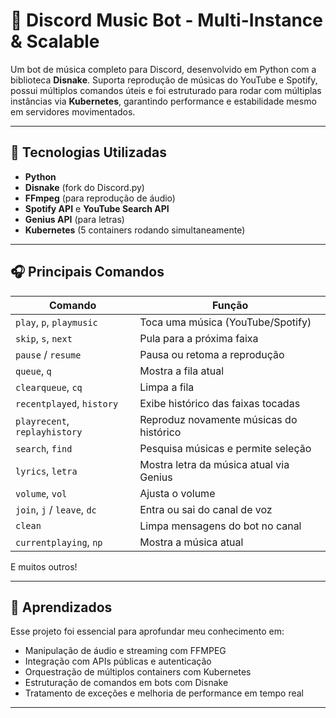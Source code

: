 # 🎵 Discord Music Bot - Multi-Instance & Scalable

Um bot de música completo para Discord, desenvolvido em Python com a biblioteca **Disnake**. Suporta reprodução de músicas do YouTube e Spotify, possui múltiplos comandos úteis e foi estruturado para rodar com múltiplas instâncias via **Kubernetes**, garantindo performance e estabilidade mesmo em servidores movimentados.

---

## 🚀 Tecnologias Utilizadas

- **Python**
- **Disnake** (fork do Discord.py)
- **FFmpeg** (para reprodução de áudio)
- **Spotify API** e **YouTube Search API**
- **Genius API** (para letras)
- **Kubernetes** (5 containers rodando simultaneamente)

---

## 🎧 Principais Comandos

| Comando                        | Função |
|-------------------------------|--------|
| `play`, `p`, `playmusic`      | Toca uma música (YouTube/Spotify) |
| `skip`, `s`, `next`           | Pula para a próxima faixa |
| `pause` / `resume`            | Pausa ou retoma a reprodução |
| `queue`, `q`                  | Mostra a fila atual |
| `clearqueue`, `cq`            | Limpa a fila |
| `recentplayed`, `history`     | Exibe histórico das faixas tocadas |
| `playrecent`, `replayhistory`| Reproduz novamente músicas do histórico |
| `search`, `find`              | Pesquisa músicas e permite seleção |
| `lyrics`, `letra`             | Mostra letra da música atual via Genius |
| `volume`, `vol`               | Ajusta o volume |
| `join`, `j` / `leave`, `dc`   | Entra ou sai do canal de voz |
| `clean`                       | Limpa mensagens do bot no canal |
| `currentplaying`, `np`        | Mostra a música atual |

E muitos outros!

---

## 🧠 Aprendizados

Esse projeto foi essencial para aprofundar meu conhecimento em:

- Manipulação de áudio e streaming com FFMPEG
- Integração com APIs públicas e autenticação
- Orquestração de múltiplos containers com Kubernetes
- Estruturação de comandos em bots com Disnake
- Tratamento de exceções e melhoria de performance em tempo real

---